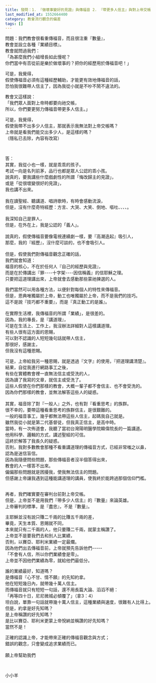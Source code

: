 ```yaml
---
title: 發問：1. 『做壞事變好的見證』與傳福音 2. 『帶更多人信主』與對上帝交帳
last_modified_at: 1552664400
category: 教會流行觀念的偏差
tags: []
---
```


<p>問題：我們教會很看重傳福音，而且很注重『數量』，<br/>
教會並設立各種『業績目標』。<br/>
教會就問過我們：<br/>
「為甚麼我們小組增長如此慢呢？<br/>
你們當中有否從前是樂於做壞事的？把你的經歷用於傳福音吧！」</p>
<p>可是，我覺得，<br/>
假使傳福音必須有這種經歷輔助，才能更有效地傳福音的話，<br/>
恐怕我很難帶人信主了，因為我從小就是不吵不鬧不違法的。</p>
<p>教會又這樣說：<br/>
「我們眾人面對上帝時都要向祂交帳，<br/>
所以，你們要更努力傳福音帶更多人信主。」</p>
<p>可是，我覺得，<br/>
假使我帶不出多少人信主，那就表示我無法對上帝交帳嗎？<br/>
上帝就是看我們能交出多少人，是這樣的嗎？<br/>
（隱私已去除，內容有改寫）</p>
<p> </p>
<p>答：<br/>
其實，我從小也一樣，就是乖乖的孩子。<br/>
考試一向是名列前茅，品行也都是眾人公認的乖小孩。<br/>
說真的，要我講些什麼戲劇性的所謂「悔改歸主的見證」，<br/>
或是「從很壞變很好的見證」，<br/>
我也講不出來。<br/>
 <br/>
我在讀聖經、聽講道、唱詩歌時，有時會感動流淚，<br/>
但是，沒有什麼奇特經歷：方言、大哭、大笑、倒地、嘔吐、、、、。<br/>
 <br/>
我深知自己是罪人，<br/>
但是，在外在上，我是公認的「義人」。<br/>
 <br/>
說真的，假使傳福音要像電視連續劇一樣，要『高潮迭起』吸引人，<br/>
那麼，我的『經歷』，沒什麼可談的，也不會吸引人。<br/>
 <br/>
但是，假使我們對傳福音觀念正確的話，<br/>
我們就會知道：<br/>
福音的核心，不在於任何人『自己的經歷與見證』，<br/>
而是在於傳講出『罪----十字架----因信稱義』的信耶穌之理。<br/>
只要把這道理講出來，上帝就會去感動那些蒙祂揀選的人。</p>
<p>我們當然可以用各種方法，以便針對每個人的特性來傳福音。<br/>
但是，恩典唯獨屬於上帝，動工也唯獨屬於上帝，而不是我們的技巧。<br/>
這不是說『技巧都不重要』，而是『真正動工的是誰』。<br/>
 <br/>
在實際生活裡，我傳福音的所謂「業績」，是很差的。<br/>
因為，我的專長，是『講道理』，<br/>
可是在生活上、工作上，我沒辦法詳細對人這樣講道理。<br/>
有些人很有這方面的恩賜，<br/>
可以對不認識的人短短幾句話就帶人信主，<br/>
那很好，感謝主，<br/>
但我沒有這種恩賜。</p>
<p>可是，上帝給我另一種恩賜，就是透過『文字』的使用，『把道理講清楚』。<br/>
結果，自從我進行網路事工之後，<br/>
有些在實體教會裡一直無法信主或受洗的人，<br/>
因為讀了我寫的文章，就信主或受洗了。<br/>
這些人假使在你們那樣的教會，大概一輩子都不會信主、也不會受洗的。<br/>
因為你們那樣的教會，並無法解答這些人的疑惑。<br/>
 <br/>
其實，福音除了對『一般人』之外，也有對『看重思考』的族群。<br/>
很不幸的，要帶這種看重思考的族群信主，是很艱難的。<br/>
一般的福音事工，幾乎都無法帶這些人信主，起碼我自己就是。<br/>
雖然我從小就是第二代基督徒，但我真正信主，是高中時。<br/>
當時，有一次佈道會，我聽了當初台灣陽明醫學院韓偉院長的一篇講道。<br/>
他用科學、邏輯的方式，講述聖經的可信。<br/>
這終於解答了我長久的疑惑。<br/>
否則，我對多數教會那種不看重講道理的傳福音方式，已經非常嗤之以鼻，<br/>
認為是迷信盲信。<br/>
因為我隨便問些問題，那些傳福音者沒半個答得出來，<br/>
教會的人一樣答不出來。<br/>
偏偏那些問題就是困擾我，使我無法信主的問題。<br/>
但感謝上帝讓我遇到這種能講道理的講員，使我終於能跨過那個信仰門檻。<br/>
 </p>
<p>再者，我們確實要在審判台前對上帝交帳。<br/>
但是，上帝並不是用我們『帶多少人信主』的『數量』來論英雄。<br/>
上帝審判的標準，是『盡忠』，不是『數量』。</p>
<p>主耶穌並沒有說只賺二千兩的比賺五千兩的差，<br/>
畢竟，天生本質、恩賜就不同，<br/>
本來就只有二千兩的人，他只要賺二千兩，就蒙主稱讚了。<br/>
上帝並不是要我們去和別人比業績，<br/>
否則，以賽亞、耶利米業績一定最爛。<br/>
因為他們出去傳福音前，上帝就預先告訴他們-----<br/>
「不會有人信，所以你們業績會是零」。<br/>
上帝並不因他們業績為零，就給他們最低分。</p>
<p>誰的業績最好，知道嗎？<br/>
是傳福音『心不甘、情不願』的先知約拿。<br/>
他在短短幾日內，就帶幾十萬人信主。<br/>
而傳福音就只有短短一句話，還不用長篇大論、滔滔不絕：<br/>
「再等四十日，尼尼微城必傾覆了」（拿3：4）<br/>
坦白說，單靠一句話就帶幾十萬人信主，這種業績與速度，很難有人比得上。<br/>
但是，約拿是好先知嗎？<br/>
是上帝稱讚的好先知嗎？<br/>
是比以賽亞、耶利米更蒙上帝悅納並稱讚的好先知嗎？<br/>
當然不是！</p>
<p>正確的認識上帝，才能帶來正確的傳福音觀念與方式；<br/>
錯誤的觀念，只會變成追求業績而已。<br/>
 <br/>
願上帝幫助我們</p>
<p> </p>
<p>小小羊</p>
